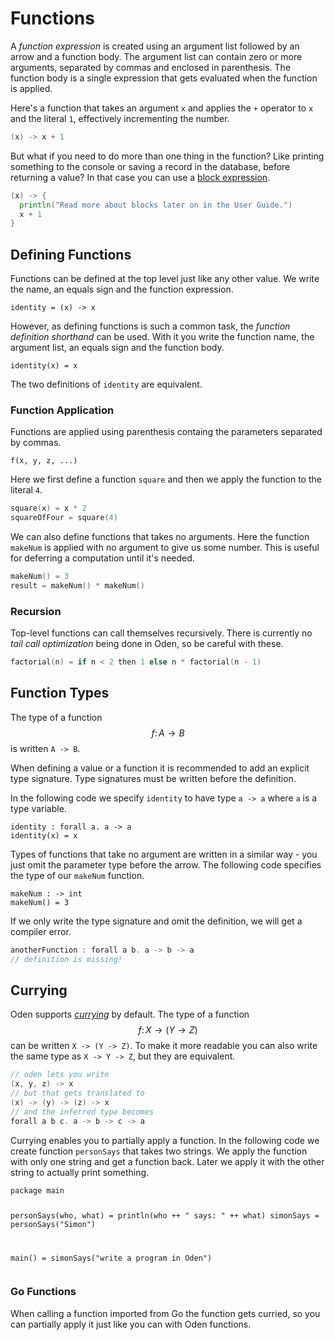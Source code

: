 # Functions

A *function expression* is created using an argument list followed by an arrow
and a function body. The argument list can contain zero or more arguments,
separated by commas and enclosed in parenthesis. The function body is a single
expression that gets evaluated when the function is applied.

Here's a function that takes an argument `x` and applies the `+` operator to
`x` and the literal `1`, effectively incrementing the number.

```go
(x) -> x + 1
```

But what if you need to do more than one thing in the function? Like printing
something to the console or saving a record in the database, before returning
a value? In that case you can use a [block expression](blocks.md).

```go
(x) -> {
  println("Read more about blocks later on in the User Guide.")
  x + 1
}
```

## Defining Functions

Functions can be defined at the top level just like any other value. We write
the name, an equals sign and the function expression.

```
identity = (x) -> x
```

However, as defining functions is such a common task, the *function definition
shorthand* can be used. With it you write the function name, the argument list,
an equals sign and the function body.

```
identity(x) = x
```

The two definitions of `identity` are equivalent.

### Function Application

Functions are applied using parenthesis containg the parameters separated by
commas.

```
f(x, y, z, ...)
```

Here we first define a function `square` and then we apply the function to
the literal `4`.

```go
square(x) = x * 2
squareOfFour = square(4)
```

We can also define functions that takes no arguments. Here the function
`makeNum` is applied with no argument to give us some number. This is useful
for deferring a computation until it's needed.

```go
makeNum() = 3
result = makeNum() * makeNum()
```

### Recursion

Top-level functions can call themselves recursively. There is currently no
*tail call optimization* being done in Oden, so be careful with these.

```go
factorial(n) = if n < 2 then 1 else n * factorial(n - 1)
```

## Function Types

The type of a function $$f\colon A \to B$$ is written `A -> B`.

When defining a value or a function it is recommended to add an explicit type
signature. Type signatures must be written before the definition.

In the following code we specify `identity` to have type `a -> a` where `a` is
a type variable.

```oden
identity : forall a. a -> a
identity(x) = x
```

Types of functions that take no argument are written in a similar way - you
just omit the parameter type before the arrow. The following code specifies the
type of our `makeNum` function.

```oden
makeNum : -> int
makeNum() = 3
```

If we only write the type signature and omit the definition, we will get a
compiler error.

```go
anotherFunction : forall a b. a -> b -> a
// definition is missing!
```

## Currying

Oden supports [*currying*](https://en.wikipedia.org/wiki/Currying)
by default. The type of a function $$f\colon X \to (Y \to Z)$$ can be
written `X -> (Y -> Z)`. To make it more readable you can also write the same
type as `X -> Y -> Z`, but they are equivalent.

```go
// oden lets you write
(x, y, z) -> x
// but that gets translated to
(x) -> (y) -> (z) -> x
// and the inferred type becomes
forall a b c. a -> b -> c -> a
```

Currying enables you to partially apply a function. In the following code we
create function `personSays` that takes two strings. We apply the function
with only one string and get a function back. Later we apply it with the
other string to actually print something.

<div class="playground-runnable">
<pre><code class="lang-go">package main

personSays(who, what) = println(who ++ " says: " ++ what)
simonSays = personSays("Simon")

main() = simonSays("write a program in Oden")</code></pre>
</div>

### Go Functions

When calling a function imported from Go the function gets curried, so you can
partially apply it just like you can with Oden functions.
